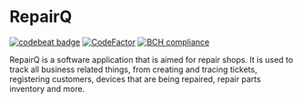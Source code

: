 # RepairQ
[![codebeat badge](https://codebeat.co/badges/f1fbb124-af83-464c-9fba-92d6838aef24)](https://codebeat.co/projects/github-com-zoran-jankov-repairq-master) [![CodeFactor](https://www.codefactor.io/repository/github/zoran-jankov/repairq/badge)](https://www.codefactor.io/repository/github/zoran-jankov/repairq) [![BCH compliance](https://bettercodehub.com/edge/badge/Zoran-Jankov/RepairQ?branch=master)](https://bettercodehub.com/)


 
RepairQ is a software application that is aimed for repair shops. It is used to track all business related things, from creating and tracing tickets, registering customers, devices that are being repaired, repair parts inventory and more.
